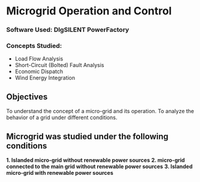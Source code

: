 # Microgrid Operation and Control

### Software Used: DIgSILENT PowerFactory
### Concepts Studied:
- Load Flow Analysis
- Short-Circuit (Bolted) Fault Analysis
- Economic Dispatch
- Wind Energy Integration

## Objectives
To understand the concept of a micro-grid and its operation.
To analyze the behavior of a grid under different conditions.
## Microgrid was studied under the following conditions
**1. Islanded micro-grid without renewable power sources**
**2. micro-grid connected to the main grid without renewable power sources**
**3. Islanded micro-grid with renewable power sources**
